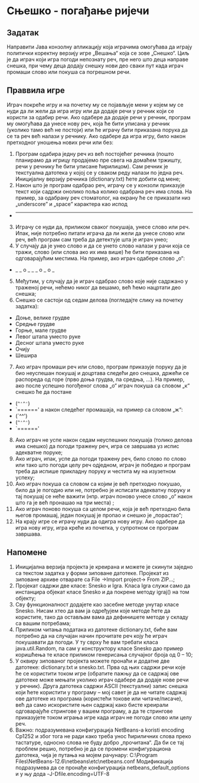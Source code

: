 # Сњешко - погађање ријечи
## Задатак
Направити Јава конзолну апликацију која играчима омогућава да играју политички 
коректну верзију игре „Вешања“ која се зове „Снешко“. Циљ је да играч који игра погоди непознату 
реч, пре него што деца направе снешка, при чему деца додају снешку нови део сваки пут када играч 
промаши слово или покуша са погрешном речи.
## Праввила игре
Играч покреће игру и на почетку му се појављује мени у којем му се нуди да ли жели 
да игра игру или да додаје речи у речник који се користи за одабир речи. Ако одабере да додаје 
речи у речник, програм му омогућава да унесе нову реч, која ће бити уписана у речник (уколико 
тамо већ не постоји) или ће играчу бити приказана порука да се та реч већ налази у речнику. Ако 
одабере да игра игру, било након претходног уношења нових речи или без:

  1. Програм одабира једну реч из већ постојећег речника (пошто планирамо да игрицу 
  продајемо пре свега на домаћем тржишту, речи у речнику ће бити уписане ћирилицом). Сам 
  речник је текстуална датотека у којој се у сваком реду налази по једна реч. Иницијалну 
  верзију речника (dictionary.txt) ћете добити од мене;
  2. Након што је програм одабрао реч, играчу се у конзоли приказује текст који садржи онолико 
  поља колико одабрана реч има слова. На пример, за одабрану реч стоматолог, на екрану ће 
  се приказати низ „underscore” и „space” карактера као испод
  - _ _ _ _ _ _ _ _ _ _
  3. Играчу се нуди да, приликом сваког покушаја, унесе слово или реч. Ипак, није потребно 
  питати играча да ли жели да унесе слово или реч, већ програм сам треба да детектује шта је 
  играч унео;
  4. У случају да је унео слово и да се унето слово налази у рачи која се тражи, слово (или слова 
  ако их има више) ће бити приказана на одговарајућим местима. На пример, ако играч 
  одабере слово „о“:
  - _ _ о _ _ _ о _ о _
  5. Међутим, у случају да је играч одабрао слово које није садржано у траженој речи, нећемо 
  никог да вешамо, већ ћемо нацртати део снешка;
  6. Снешко се састоји од седам делова (погледајте слику на почетку задатка): 
  - Доње, велике грудве
  - Средње грудве
  - Горње, мале грудве
  - Левог штапа уместо руке
  - Десног штапа уместо руке
  - Очију 
  - Шешира
  7. Ако играч промаши реч или слово, програм приказује поруку да је био неуспешан покушај 
  и доцртава следећи део снешка, држећи се распореда од горе (прво доња грудва, па 
  средња, ...). На пример, ако после успешно погођеног слова „о“ играч покуша са словом „к“ 
  снешко ће да постане
  - (`^'^'`)
  - `======'
  а након следећег промашаја, на пример са словом „ж“:
  -  (`^^')
  - (`^'^'`)
  - `======'
  8. Ако играч не успе након седам неуспешних покушаја (толико делова има снешко) да погоди 
  тражену реч, игра се завршава уз испис адекватне поруке;
  9. Ако играч, ипак, успе да погоди тражену реч, било слово по слово или тако што погоди целу 
  реч одједном, играч је победио и програм треба да испише прикладну поруку и честита му 
  на изузетном успеху;
  10. Ако играч покуша са словом са којим је већ претходно покушао, било да је погодио или не, 
  потребно је исписати адекватну поруку и тај покушај се неће важити (нпр. играч поново 
  унесе слово „о“ након што га је већ пронашао на три места) ;
  11. Ако играч поново покуша са целом речи, која је већ претходно била његов промашај, један 
  покушај је пропао и снешко је „порастао“;
  12. На крају игре се играчу нуди да одигра нову игру. Ако одабере да игра нову игру, игра креће 
  из почетка, у супротном се програм завршава.
## Напомене
1. Иницијална верзија пројекта је креирана и можете је скинути заједно са текстом задатка у 
форми зиповане датотеке. Пројекат из зиповане архиве отварате са File ->Import project-> 
From ZIP...;
2. Пројекат садржи две класе: Snesko и Igra. Класа Igra служи само да инстанцира објекат класе 
Snesko и да покрене методу igraj() на том објекту;
3. Сву функционалност додајете као засебне методе унутар класе Snesko. Нисам хтео да вам ја 
одређујем које методе ћете да користите, тако да остављам вама да дефинишете методе у 
складу са вашим потребама;
4. Приликом читања података из датотеке dictionary.txt, биће вам потребно да на случајан 
начин прочитате реч коју ће играч покушавати да погоди. У ту сврху ће вам требати класа 
java.util.Random, па сам у конструктору класе Snesko дао пример коришћења те класе
приликом генерисања случајног броја од 0 – 10;
5. У оквиру зипованог пројекта можете пронаћи и додатне две датотеке: dictionary.txt и 
snesko.txt. Прва од њих садржи речи које ће се користити током игре (обратите пажњу да се 
садржај ове датотеке може мењати уколико играч одабере да додаје нове речи у речник). 
Друга датотека садржи ASCII (текстуални) запис снешка који ћете користити у програму – мој 
савет је да не читате садржај ове датотеке из програма (користећи токове или 
читаче/писаче), већ да само искористите њен садржај како бисте креирали одговарајуће 
стрингове у вашем програму, а да те стрингове приказујете током играња игре када играч 
не погоди слово или целу реч.
6. Важно: подразумевана конфигурација NetBeans-a koristi encoding Cp1252 и због тога не ради 
како треба унос ћириличних слова преко тастатуре, односно слова не буду добро 
„прочитана“. Да би се тај проблем решио, потребно је да се промени конфигурациона 
датотека, чија је путања на мојем рачунару:
C:\Program Files\NetBeans-12.6\netbeans\etc\netbeans.conf
Модификација подразумева да се пронађе конфигурација netbeans_default_options и у њу дода 
-J-Dfile.encoding=UTF-8







